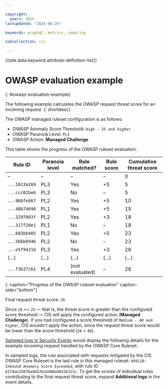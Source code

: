 ```yaml
---

copyright:
  years: 2025
lastupdated: "2025-08-26"

keywords: graphql, metrics, sampling

subcollection: cis

---
```


{{site.data.keyword.attribute-definition-list}}

# OWASP evaluation example
{: #owasp-evaluation-example}

The following example calculates the OWASP request threat score for an incoming request.
{: shortdesc}

 The OWASP managed ruleset configuration is as follows:
 
* OWASP Anomaly Score Threshold: `High - 25 and higher`
* OWASP Paranoia Level: `PL3`
* OWASP Action: **Managed Challenge**

This table shows the progress of the OWASP ruleset evaluation:

| Rule ID | Paranoia level | Rule matched? | Rule score | Cumulative threat score |
| - | - | - | - | - |
| – | – | – | – | 0 |
| `...1813a269` | PL3 | Yes | +5 | 5 |
| `...ccc02be6` | PL3 | No | – | 5 |
| `...96bfe867` | PL2 | Yes | +5 | 10 |
| `...48b74690` | PL1 | Yes | +5 | 15 |
| `...3297003f` | PL2 | Yes | +3 | 18 |
| `...317f28e1` | PL1 | No | – | 18 |
| `...682bb405` | PL2 | Yes | +5 | 23 |
| `...56bb8946` | PL2 | No | – | 23 |
| `...e5f94216` | PL3 | Yes | +3 | 26 |
| (...) | (...) | (...) | (...) | (...) |
| `...f3b37cb1` | PL4 | (not evaluated) | – | 26 |
{: caption="Progress of the OWASP ruleset evaluation" caption-side="bottom"}

Final request threat score: `26`

Since `26` >= `25` — that is, the threat score is greater than the configured score threshold — CIS will apply the configured action (**Managed Challenge**). If you had configured a score threshold of `Medium - 40 and higher`, CIS wouldn't apply the action, since the request threat score would be lower than the score threshold (`26` < `40`).

[Sampled logs in Security Events](/docs/cis?topic=cis-sampling) would display the following details for the example incoming request handled by the OWASP Core Ruleset.
 
In sampled logs, the rule associated with requests mitigated by the CIS OWASP Core Ruleset is the last rule in this managed ruleset: `949110: Inbound Anomaly Score Exceeded`, with rule ID `6179ae15870a4bb7b2d480d4843b323c`. To get the scores of individual rules contributing to the final request threat score, expand **Additional logs** in the event details.
